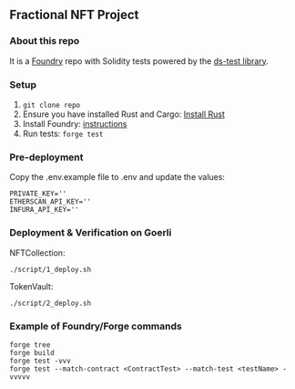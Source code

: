 ## Fractional NFT Project

### About this repo
It is a [Foundry](https://book.getfoundry.sh/) repo with Solidity tests powered by the [ds-test library](https://github.com/dapphub/ds-test/).

### Setup

1. `git clone repo`
2. Ensure you have installed Rust and Cargo: [Install Rust](https://www.rust-lang.org/tools/install)
3. Install Foundry: [instructions](https://book.getfoundry.sh/getting-started/installation)
4. Run tests: `forge test`


### Pre-deployment

Copy the .env.example file to .env and update the values:

```
PRIVATE_KEY=''
ETHERSCAN_API_KEY=''
INFURA_API_KEY=''
```

### Deployment & Verification on Goerli

NFTCollection:
```
./script/1_deploy.sh
```

TokenVault:

```
./script/2_deploy.sh
```


### Example of Foundry/Forge commands
```
forge tree
forge build
forge test -vvv
forge test --match-contract <ContractTest> --match-test <testName> -vvvvv
```